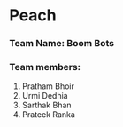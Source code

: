 # Peach

### Team Name: Boom Bots
### Team members:
1. Pratham Bhoir 
2. Urmi Dedhia
3. Sarthak Bhan
4. Prateek Ranka
